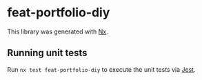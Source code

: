 # feat-portfolio-diy

This library was generated with [Nx](https://nx.dev).

## Running unit tests

Run `nx test feat-portfolio-diy` to execute the unit tests via [Jest](https://jestjs.io).
